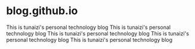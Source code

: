 # blog.github.io


This is tunaizi's personal technology blog
This is tunaizi's personal technology blog
This is tunaizi's personal technology blog
This is tunaizi's personal technology blog
This is tunaizi's personal technology blog
